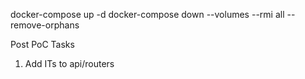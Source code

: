 docker-compose up -d
docker-compose down --volumes --rmi all --remove-orphans

Post PoC Tasks

1. Add ITs to api/routers